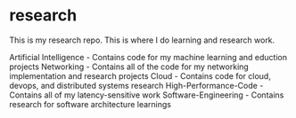 # research

This is my research repo. This is where I do learning and research work.

Artificial Intelligence - Contains code for my machine learning and eduction projects
Networking - Contains all of the code for my networking implementation and research projects
Cloud - Contains code for cloud, devops, and distributed systems research
High-Performance-Code - Contains all of my latency-sensitive work
Software-Engineering - Contains research for software architecture learnings
